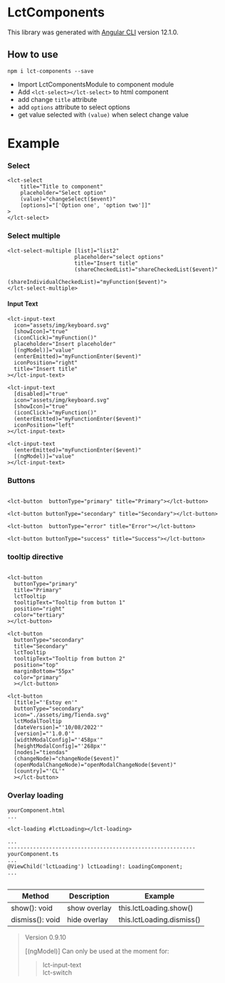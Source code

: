 # LctComponents

This library was generated with [Angular CLI](https://github.com/angular/angular-cli) version 12.1.0.

## How to use

```
npm i lct-components --save
```

- Import LctComponentsModule to component module
- Add `<lct-select></lct-select>` to html component
- add change `title` attribute
- add `options` attribute to select options
- get value selected with `(value)` when select change value

# Example

### Select

```
<lct-select
    title="Title to component"
    placeholder="Select option"
    (value)="changeSelect($event)"
    [options]="['Option one', 'option two']]"
>
</lct-select>
```

### Select multiple

```
<lct-select-multiple [list]="list2"
                     placeholder="select options"
                     title="Insert title"
                     (shareCheckedList)="shareCheckedList($event)"
                     (shareIndividualCheckedList)="myFunction($event)">
</lct-select-multiple>
```

#### Input Text

```
<lct-input-text
  icon="assets/img/keyboard.svg"
  [showIcon]="true"
  (iconClick)="myFunction()"
  placeholder="Insert placeholder"
  [(ngModel)]="value"
  (enterEmitted)="myFunctionEnter($event)"
  iconPosition="right"
  title="Insert title"
></lct-input-text>

<lct-input-text
  [disabled]="true"
  icon="assets/img/keyboard.svg"
  [showIcon]="true"
  (iconClick)="myFunction()"
  (enterEmitted)="myFunctionEnter($event)"
  iconPosition="left"
></lct-input-text>

<lct-input-text
  (enterEmitted)="myFunctionEnter($event)"
  [(ngModel)]="value"
></lct-input-text>
```

### Buttons

```

<lct-button  buttonType="primary" title="Primary"></lct-button>

<lct-button buttonType="secondary" title="Secondary"></lct-button>

<lct-button  buttonType="error" title="Error"></lct-button>

<lct-button buttonType="success" title="Success"></lct-button>
```

### tooltip directive

```

<lct-button
  buttonType="primary"
  title="Primary"
  lctTooltip
  tooltipText="Tooltip from button 1"
  position="right"
  color="tertiary"
></lct-button>

<lct-button
  buttonType="secondary"
  title="Secondary"
  lctTooltip
  tooltipText="Tooltip from button 2"
  position="top"
  marginBottom="55px"
  color="primary"
  ></lct-button>

<lct-button
  [title]="'Estoy en'"
  buttonType="secondary"
  icon="./assets/img/Tienda.svg"
  lctModalTooltip
  [dateVersion]="'10/08/2022'"
  [version]="'1.0.0'"
  [widthModalConfig]="'458px'"
  [heightModalConfig]="'268px'"
  [nodes]="tiendas"
  (changeNode)="changeNode($event)"
  (openModalChangeNode)="openModalChangeNode($event)"
  [country]="'CL'"
  ></lct-button>
```

### Overlay loading

```
yourComponent.html
...

<lct-loading #lctLoading></lct-loading>

...
-----------------------------------------------------------
yourComponent.ts
...
@ViewChild('lctLoading') lctLoading!: LoadingComponent;
...


```

| Method          | Description  | Example                   |
| --------------- | ------------ | ------------------------- |
| show(): void    | show overlay | this.lctLoading.show()    |
| dismiss(): void | hide overlay | this.lctLoading.dismiss() |

> Version 0.9.10
>
> [(ngModel)] Can only be used at the moment for:
>
> > lct-input-text  
> > lct-switch
